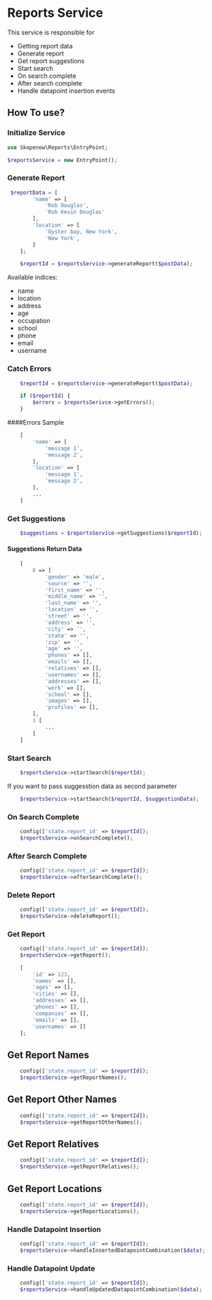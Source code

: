 # Reports Service
This service is responsible for
- Getting report data
- Generate report
- Get report suggestions
- Start search
- On search complete
- After search complete
- Handle datapoint insertion events

## How To use?

### Initialize Service 
```php
use Skopenow\Reports\EntryPoint;

$reportsService = new EntryPoint();
```

### Generate Report
```php
 $reportData = [
        'name' => [
            'Rob Douglas',
            'Rob Kevin Douglas'
        ],
        'location' => [
            'Oyster bay, New York',
            'New York',
        ]
    ];

    $reportId = $reportsService->generateReport($postData);

```

Available indices:
- name
- location
- address
- age
- occupation
- school
- phone
- email
- username

### Catch Errors
```php
    $reportId = $reportsService->generateReport($postData);

    if ($reportId) {
        $errors = $reportsSerivce->getErrors();
    }
```

####Errors Sample
```php
    [
        'name' => [
            'message 1',
            'message 2',
        ],
        'location' => [
            'message 1',
            'message 2',
        ],
        ...
    ]
```

### Get Suggestions
```php
    $suggestions = $reportsService->getSuggestions($reportId);

```

#### Suggestions Return Data
```php
    [
        0 => [
            'gender' => 'male',
            'source' => '',
            'first_name' => '',
            'middle_name' => '',
            'last_name' => '',
            'location' => '',
            'street' => '',
            'address' => '',
            'city' => '',
            'state' => '',
            'zip' => '',
            'age' => '',
            'phones' => [],
            'emails' => [],
            'relatives' => [],
            'usernames' => [],
            'addresses' => [],
            'work' => [],
            'school' => [],
            'images' => [],
            'profiles' => [],
        ],
        1 [
            ...
        ]
    ]
```

### Start Search
```php
    $reportsService->startSearch($reportId);
```

If you want to pass suggesstion data as second parameter

```php
    $reportsService->startSearch($reportId, $suggestionData);
```

### On Search Complete
```php
    config(['state.report_id' => $reportId]);
    $reportsService->onSearchComplete();
```

### After Search Complete
```php
    config(['state.report_id' => $reportId]);
    $reportsService->afterSearchComplete();
```

### Delete Report
```php
    config(['state.report_id' => $reportId]);
    $reportsService->deleteReport();
```

### Get Report
```php
    config(['state.report_id' => $reportId]);
    $reportsService->getReport();
```

```php
    [
        'id' => 123,
        'names' => [],
        'ages' => [],
        'cities' => [],
        'addresses' => [],
        'phones' => [],
        'companies' => [],
        'emails' => [],
        'usernames' => []
    ];
```

## Get Report Names
```php
    config(['state.report_id' => $reportId]);
    $reportsService->getReportNames();
```

## Get Report Other Names
```php
    config(['state.report_id' => $reportId]);
    $reportsService->getReportOtherNames();
```

## Get Report Relatives
```php
    config(['state.report_id' => $reportId]);
    $reportsService->getReportRelatives();
```

## Get Report Locations
```php
    config(['state.report_id' => $reportId]);
    $reportsService->getReportLocations();
```

### Handle Datapoint Insertion
```php
    config(['state.report_id' => $reportId]);
    $reportsService->handleInsertedDatapointCombination($data);
```

### Handle Datapoint Update
```php
    config(['state.report_id' => $reportId]);
    $reportsService->handleUpdatedDatapointCombination($data);
```
